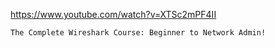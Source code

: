 <https://www.youtube.com/watch?v=XTSc2mPF4II>

    The Complete Wireshark Course: Beginner to Network Admin!
